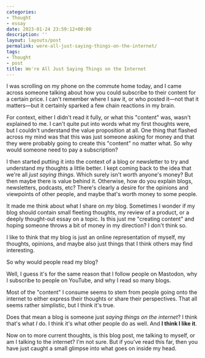 ```yaml
---
categories:
- Thought
- essay
date: 2023-01-24 23:59:12+00:00
description: ''
layout: layouts/post
permalink: were-all-just-saying-things-on-the-internet/
tags:
- Thought
- post
title: We're All Just Saying Things on the Internet
---
```


I was scrolling on my phone on the commute home today, and I came across someone talking about how you could subscribe to their content for a certain price. I can't remember where I saw it, or who posted it—not that it matters—but it certainly sparked a few chain reactions in my brain.

For context, either I didn't read it fully, or what this "content" was, wasn't explained to me. I can't quite put into words what my first thoughts were, but I couldn't understand the value proposition at all. One thing that flashed across my mind was that this was just someone asking for money and that they were probably going to create this "content" no matter what. So why would someone need to pay a subscription?

I then started putting it into the context of a blog or newsletter to try and understand my thoughts a little better. I kept coming back to the idea that we're all _just saying things_. Which surely isn't worth anyone's money? But then maybe there is value behind it. Otherwise, how do you explain blogs, newsletters, podcasts, etc? There's clearly a desire for the opinions and viewpoints of other people, and maybe that's worth money to some people.

It made me think about what I share on _my_ blog. Sometimes I wonder if my blog should contain small fleeting thoughts, my review of a product, or a deeply thought-out essay on a topic. Is this just me "creating content" and hoping someone throws a bit of money in my direction? I don't think so.

I like to think that my blog is just an online representation of myself, my thoughts, opinions, and maybe also just things that I think others may find interesting.

So why would people read my blog?

Well, I guess it's for the same reason that I follow people on Mastodon, why I subscribe to people on YouTube, and why I read so many blogs.

Most of the "content" I consume seems to stem from people going onto the internet to either express their thoughts or share their perspectives. That all seems rather simplistic, but I think it's true.

Does that mean a blog is someone just _saying things on the internet_? I think that's what _I_ do. I think it's what other people do as well. And **I think I like it**.

Now on to more current thoughts, is this blog post, me talking to myself, or am I talking to the internet? I'm not sure. But if you've read this far, then you have just caught a small glimpse into what goes on inside my head.
